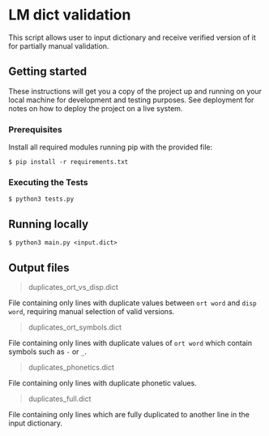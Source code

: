 # LM dict validation

This script allows user to input dictionary and receive verified version of it for partially manual validation.


## Getting started

These instructions will get you a copy of the project up and running on your local machine for development and testing purposes. See deployment for notes on how to deploy the project on a live system.

### Prerequisites

Install all required modules running pip with the provided file:

```
$ pip install -r requirements.txt
```

### Executing the Tests

```
$ python3 tests.py
```

## Running locally

```
$ python3 main.py <input.dict>
```

## Output files

> duplicates_ort_vs_disp.dict

File containing only lines with duplicate values between `ort word` and `disp word`, 
requiring manual selection of valid versions.


> duplicates_ort_symbols.dict

File containing only lines with duplicate values of `ort word` which contain symbols such as `-` or `_`.


> duplicates_phonetics.dict

File containing only lines with duplicate phonetic values.

> duplicates_full.dict

File containing only lines which are fully duplicated to another line in 
the input dictionary.


